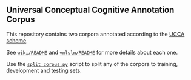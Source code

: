 Universal Conceptual Cognitive Annotation Corpus
------------------------------------------------

This repository contains two corpora annotated according to the [UCCA scheme](http://www.cs.huji.ac.il/~oabend/ucca.html).

See [`wiki/README`](wiki/README.md) and [`vmlslm/README`](vmlslm/README.md) for more details about each one.

Use the [`split_corpus.py`](https://github.com/huji-nlp/ucca/blob/master/scripts/split_corpus.py) script to split any of the corpora to training, development and testing sets.
